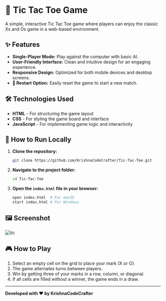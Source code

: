 # 🎯 Tic Tac Toe Game

A simple, interactive Tic Tac Toe game where players can enjoy the classic Xs and Os game in a web-based environment.

## ✨ Features

- **Single-Player Mode:** Play against the computer with basic AI.
- **User-Friendly Interface:** Clean and intuitive design for an engaging experience.
- **Responsive Design:** Optimized for both mobile devices and desktop screens.
- **🔄 Restart Option:** Easily reset the game to start a new match.

## 🛠️ Technologies Used

- **HTML** - For structuring the game layout
- **CSS** - For styling the game board and interface
- **JavaScript** - For implementing game logic and interactivity

## 🚀 How to Run Locally

1. **Clone the repository:**
   ```bash
   git clone https://github.com/KrishnaCodeCrafter/Tic-Tac-Toe.git
   ```

2. **Navigate to the project folder:**
   ```bash
   cd Tic-Tac-Toe
   ```

3. **Open the `index.html` file in your browser:**
   ```bash
   open index.html  # For macOS
   start index.html # For Windows
   ```


## 🖼️ Screenshot
![tic](https://github.com/user-attachments/assets/2418f230-d3f1-491b-b6e4-5b3cd33500a2)


## 🎮 How to Play

1. Select an empty cell on the grid to place your mark (X or O).
2. The game alternates turns between players.
3. Win by getting three of your marks in a row, column, or diagonal.
4. If all cells are filled without a winner, the game ends in a draw.
---

**Developed with ❤️ by KrishnaCodeCrafter**

